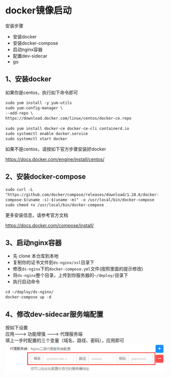 # docker镜像启动
安装步骤
* 安装docker
* 安装docker-compose
* 启动nginx容器
* 配置dev-sidecar
* go 

## 1、安装docker
如果你是centos，执行如下命令即可
```shell
sudo yum install -y yum-utils
sudo yum-config-manager \
--add-repo \
https://download.docker.com/linux/centos/docker-ce.repo

sudo yum install docker-ce docker-ce-cli containerd.io
sudo systemctl enable docker.service
sudo systemctl start docker
```

如果不是centos，请按如下官方步骤安装好docker

https://docs.docker.com/engine/install/centos/


## 2、安装docker-compose

```shell
sudo curl -L "https://github.com/docker/compose/releases/download/1.28.6/docker-compose-$(uname -s)-$(uname -m)" -o /usr/local/bin/docker-compose
sudo chmod +x /usr/local/bin/docker-compose
```
更多安装信息，请参考官方文档

https://docs.docker.com/compose/install/

## 3、启动nginx容器
* 先 clone 本仓库到本地
* 复制你的证书文件到`ds-nginx/ssl`目录下
* 修改`ds-nginx`下的`docker-compose.yml`文件(按照里面的提示修改)
* 将`ds-nginx`整个目录，上传到你服务器的`~/deploy/`目录下
* 执行启动命令
```shell
cd ~/deploy/ds-nginx/
docker-compose up -d
```
## 4、修改dev-sidecar服务端配置
按如下设置         
应用---> 功能增强 ---> 代理服务端       
填上一步时配置的三个变量（域名、路径、密码），应用即可      
![](./image/server.png)   
